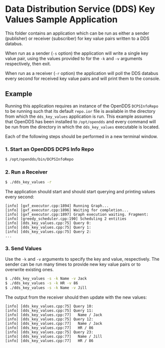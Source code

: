 # Data Distribution Service (DDS) Key Values Sample Application

This folder contains an application which can be run as either a sender
(publisher) or receiver (subscriber) for key value pairs written to a DDS
databus.

When run as a sender (`-s` option) the application will write a single key value
pair, using the values provided to for the `-k` and `-v` arguments respectively,
then exit.

When run as a receiver (`-r` option) the application will poll the DDS databus
every second for received key value pairs and will print them to the console.


## Example

Running this application requires an instance of the OpenDDS `DCPSInfoRepo` to
be running such that its default `repo.ior` file is available in the directory
from which the `dds_key_values` application is run. This example assumes that
OpenDDS has been installed to `/opt/opendds` and every command will be run from
the directory in which the `dds_key_values` executable is located.

Each of the following steps should be performed in a new terminal window.

### 1. Start an OpenDDS DCPS Info Repo

```sh
$ /opt/opendds/bin/DCPSInfoRepo
```

### 2. Run a Receiver

```sh
$ ./dds_key_values -r
```

The application should start and should start querying and printing values
every second:

```
[info] [gxf_executor.cpp:1894] Running Graph...
[info] [gxf_executor.cpp:1896] Waiting for completion...
[info] [gxf_executor.cpp:1897] Graph execution waiting. Fragment:
[info] [greedy_scheduler.cpp:190] Scheduling 2 entities
[info] [dds_key_values.cpp:75] Query 0:
[info] [dds_key_values.cpp:75] Query 1:
[info] [dds_key_values.cpp:75] Query 2:
...
```

### 3. Send Values

Use the `-k` and `-v` arguments to specify the key and value, respectively. The
sender can be run many times to provide new key value pairs or to overwrite
existing ones.

```sh
$ ./dds_key_values -s -k Name -v Jack
$ ./dds_key_values -s -k HR -v 86
$ ./dds_key_values -s -k Name -v Jill
```

The output from the receiver should then update with the new values:

```
[info] [dds_key_values.cpp:75] Query 10:
[info] [dds_key_values.cpp:75] Query 11:
[info] [dds_key_values.cpp:77]   Name / Jack
[info] [dds_key_values.cpp:75] Query 12:
[info] [dds_key_values.cpp:77]   Name / Jack
[info] [dds_key_values.cpp:77]   HR / 86
[info] [dds_key_values.cpp:75] Query 23:
[info] [dds_key_values.cpp:77]   Name / Jill
[info] [dds_key_values.cpp:77]   HR / 86
```

